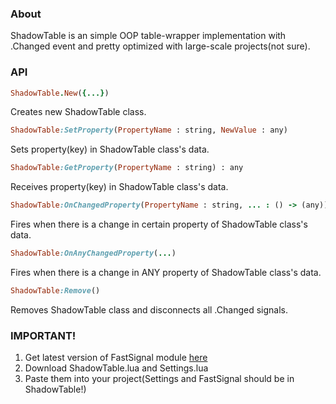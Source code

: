 ### About
ShadowTable is an simple OOP table-wrapper implementation with .Changed event and pretty optimized with large-scale projects(not sure).

### API
```ruby
ShadowTable.New({...})
```
Creates new ShadowTable class.
```ruby
ShadowTable:SetProperty(PropertyName : string, NewValue : any)
```
Sets property(key) in ShadowTable class's data.
```ruby
ShadowTable:GetProperty(PropertyName : string) : any
```
Receives property(key) in ShadowTable class's data.
```ruby
ShadowTable:OnChangedProperty(PropertyName : string, ... : () -> (any))
```
Fires when there is a change in certain property of ShadowTable class's data.
```ruby
ShadowTable:OnAnyChangedProperty(...)
```
Fires when there is a change in ANY property of ShadowTable class's data.
```ruby
ShadowTable:Remove()
```
Removes ShadowTable class and disconnects all .Changed signals.
### IMPORTANT!
1. Get latest version of FastSignal module [here](https://github.com/RBLXUtils/FastSignal)
2. Download ShadowTable.lua and Settings.lua
3. Paste them into your project(Settings and FastSignal should be in ShadowTable!)
